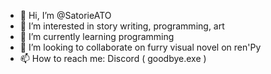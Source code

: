 - 👋 Hi, I’m @SatorieATO
- 👀 I’m interested in story writing, programming, art
- 🌱 I’m currently learning programming
- 💞️ I’m looking to collaborate on furry visual novel on ren'Py
- 📫 How to reach me: Discord ( goodbye.exe )

<!---
SatorieATO/SatorieATO is a ✨ special ✨ repository because its `README.md` (this file) appears on your GitHub profile.
You can click the Preview link to take a look at your changes.
--->
